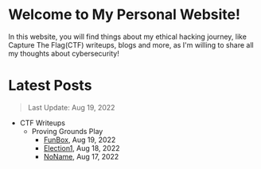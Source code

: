# Welcome to My Personal Website!

In this website, you will find things about my ethical hacking journey, like Capture The Flag(CTF) writeups, blogs and more, as I'm willing to share all my thoughts about cybersecurity!

# Latest Posts

> Last Update: Aug 19, 2022

- CTF Writeups
	- Proving Grounds Play
		- [FunBox](https://siunam321.github.io/ctf/pgplay/FunBox/), Aug 19, 2022
		- [Election1](https://siunam321.github.io/ctf/pgplay/Election1/), Aug 18, 2022
		- [NoName](https://siunam321.github.io/ctf/pgplay/NoName/), Aug 17, 2022

